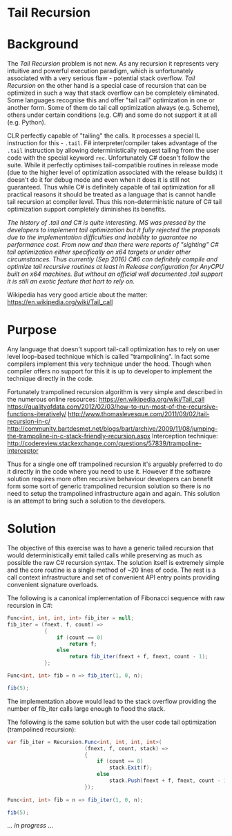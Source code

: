 # Tail Recursion

# Background 
The _Tail Recursion_ problem is not new. As any recursion it represents very intuitive and powerful execution paradigm, which is unfortunately associated with a very serious flaw - potential stack overflow. _Tail Recursion_ on the other hand is a special case of recursion that can be optimized in such a way that stack overflow can be completely eliminated. Some languages recognise this and offer "tail call" optimization in one or another form. Some of them do tail call optimization always (e.g.  Scheme), others under certain conditions (e.g. C#) and some do not support it at all (e.g. Python).

CLR perfectly capable of "tailing" the calls. It processes a special IL instruction for this - `.tail`. F# interpreter/compiler takes advantage of the `.tail` instruction by allowing deterministically request tailing from the user code with the special keyword `rec`. Unfortunately C# doesn't follow the suite. While it perfectly optimises tail-compatible routines in release mode (due to the higher level of optimization associated with the release builds) it doesn't do it for debug mode and even when it does it is still not guaranteed. Thus while C# is definitely capable of tail optimization for all practical reasons it should be treated as a language that is cannot handle tail recursion at compiler level. Thus this non-deterministic nature of C# tail optimization support completely diminishes its benefits.

_The history of .tail and C# is quite interesting. MS was pressed by the developers to implement tail optimization but it fully rejected the proposals due to the implementation difficulties and inability to guarantee no performance cost. From now and then there were reports of "sighting" C# tail optimization either specifically on x64 targets or under other circumstances. Thus currently (Sep 2016) C#6 can definitely compile and optimize tail recursive routines at least in Release configuration for AnyCPU built on x64 machines. But without an official well documented .tail support it is still an exotic feature that hart to rely on._ 

Wikipedia has very good article about the matter: https://en.wikipedia.org/wiki/Tail_call

# Purpose
Any language that doesn't support tail-call optimization has to rely on user level loop-based technique which is called "trampolining". In fact some compilers implement this very technique under the hood. Though when compiler offers no support for this it is up to developer to implement the technique directly in the code.

Fortunately trampolined recursion algorithm is very simple and described in the numerous online resources:
https://en.wikipedia.org/wiki/Tail_call
https://qualityofdata.com/2012/02/03/how-to-run-most-of-the-recursive-functions-iteratively/
http://www.thomaslevesque.com/2011/09/02/tail-recursion-in-c/
http://community.bartdesmet.net/blogs/bart/archive/2009/11/08/jumping-the-trampoline-in-c-stack-friendly-recursion.aspx
Interception technique: http://codereview.stackexchange.com/questions/57839/trampoline-interceptor

Thus for a single one off trampolined recursion it's arguably preferred to do it directly in the code where you need to use it. However if the software solution requires more often recursive behaviour developers can benefit form some sort of generic trampolined recursion solution so there is no need to setup the trampolined infrastructure again and again. This solution is an attempt to bring such a solution to the developers. 
 
# Solution 
The objective of this exercise was to have a generic tailed recursion that would deterministically emit tailed calls while preserving as much as possible the raw C# recursion syntax. The solution itself is extremely simple and the core routine is a single method of ~20 lines of code. The rest is a call context infrastructure and set of convenient API entry points providing convenient signature overloads.

The following is a canonical implementation of Fibonacci sequence with raw recursion in C#:

```C#
Func<int, int, int, int> fib_iter = null;
fib_iter = (fnext, f, count) =>
            {
                if (count == 0)
                    return f;
                else
                    return fib_iter(fnext + f, fnext, count - 1);
            };

Func<int, int> fib = n => fib_iter(1, 0, n);

fib(5);
```
The implementation above would lead to the stack overflow providing the number of fib_iter calls large enough to flood the stack.

The following is the same solution but with the user code tail optimization (trampolined recursion):
```C#
var fib_iter = Recursion.Func<int, int, int, int>(
                         (fnext, f, count, stack) =>
                         {
                             if (count == 0)
                                 stack.Exit(f);
                             else
                                 stack.Push(fnext + f, fnext, count - 1);
                         });
                         
Func<int, int> fib = n => fib_iter(1, 0, n);

fib(5);
``` 







... _in progress_ ...
